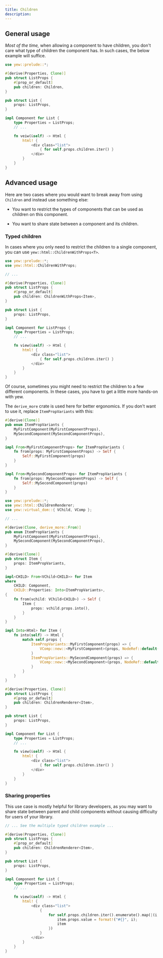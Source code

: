 ```yaml
---
title: Children
description: 
---
```


## General usage

_Most of the time,_ when allowing a component to have children, you don't care 
what type of children the component has. In such cases, the below example will
suffice.

```rust
use yew::prelude::*;

#[derive(Properties, Clone)]
pub struct ListProps {
	#[prop_or_default]
	pub children: Children,
}

pub struct List {
	props: ListProps,
}

impl Component for List {
	type Properties = ListProps;
	// ...

	fn veiw(&self) -> Html {
		html! {
			<div class="list">
				{ for self.props.children.iter() }
			</div>
		}
	}
}
```

## Advanced usage

Here are two cases where you would want to break away from using `Children`
and instead use something else:

 - You want to restrict the types of components that can be used as children
   on this component.

 - You want to share state between a component and its children.

### Typed children

In cases where you only need to restrict the children to a single component,
you can use `yew::html::ChildrenWithProps<T>`.

```rust
use yew::prelude::*;
use yew::html::ChildrenWithProps;

// ...

#[derive(Properties, Clone)]
pub struct ListProps {
	#[prop_or_default]
	pub children: ChildrenWithProps<Item>,
}

pub struct List {
	props: ListProps,
}

impl Component for ListProps {
	type Properties = ListProps;
	// ...

	fn view(&self) -> Html {
		html! {
			<div class="list">
				{ for self.props.children.iter() }
			</div>
		}
	}
}
```

Of course, sometimes you might need to restrict the children to a few different
components. In these cases, you have to get a little more hands-on with yew.

The `derive_more` crate is used here for better ergonomics. If you don't want
to use it, replace `ItemPropVariants` with this:

```rust
#[derive(Clone)]
pub enum ItemPropVariants {
	MyFirstComponent(MyFirstComponentProps),
	MySecondComponent(MySecondComponentProps),
}

impl From<MyFirstComponentProps> for ItemPropVariants {
	fn from(props: MyFirstComponentProps) -> Self {
		Self::MyFirstComponent(props)		
	}
}

impl From<MySecondComponentProps> for ItemPropVariants {
	fn from(props: MySecondComponentProps) -> Self {
		Self::MySecondComponent(props)
	}
}
```

```rust
use yew::prelude::*;
use yew::html::ChildrenRenderer;
use yew::virtual_dom::{ VChild, VComp };

// ...

#[derive(Clone, derive_more::From)]
pub enum ItemPropVariants {
	MyFirstComponent(MyFirstComponentProps),
	MySecondComponent(MySecondComponentProps),
}

#[derive(Clone)]
pub struct Item {
	props: ItemPropVariants,
}

impl<CHILD> From<VChild<CHILD>> for Item
where
	CHILD: Component,
	CHILD::Properties: Into<ItemPropVariants>,
{
	fn from(vchild: VChild<CHILD>) -> Self {
		Item {
			props: vchild.props.into(),
		}
	}
}

impl Into<Html> for Item {
	fn into(self) -> Html {
		match self.props {
			ItemPropVariants::MyFirstComponent(props) => {
				VComp::new::<MyFirstComponent>(props, NodeRef::default(), None).into()
			}
			ItemPropVariants::MySecondComponent(props) => {
				VComp::new::<MySecondComponent>(props, NodeRef::default(), None).into()
			}
		}
	}
}

#[derive(Properties, Clone)]
pub struct ListProps {
	#[prop_or_default]
	pub children: ChildrenRenderer<Item>,
}

pub struct List {
	props: ListProps,
}

impl Component for List {
	type Properties = ListProps;
	// ...

	fn view(&self) -> Html {
		html! {
			<div class="list">
				{ for self.props.children.iter() }
			</div>
		}
	}
}
```

### Sharing properties

This use case is mostly helpful for library developers, as you may want to
share state between parent and child components without causing difficulty for
users of your library.

```rust
// ... See the multiple typed children example ...

#[derive(Properties, Clone)]
pub struct ListProps {
	#[prop_or_default]
	pub children: ChildrenRenderer<Item>,
}

pub struct List {
	props: ListProps,
}

impl Component for List {
	type Properties = ListProps;
	// ...

	fn view(&self) -> Html {
		html! {
			<div class="list">
				{
					for self.props.children.iter().enumerate().map(|(i, mut item)| {
						item.props.value = format!("#{}", i);
						item
					})
				}
			</div>
		}
	}
}
```

